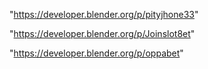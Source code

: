 "https://developer.blender.org/p/pityjhone33"

"https://developer.blender.org/p/Joinslot8et"

"https://developer.blender.org/p/oppabet"

 
 
